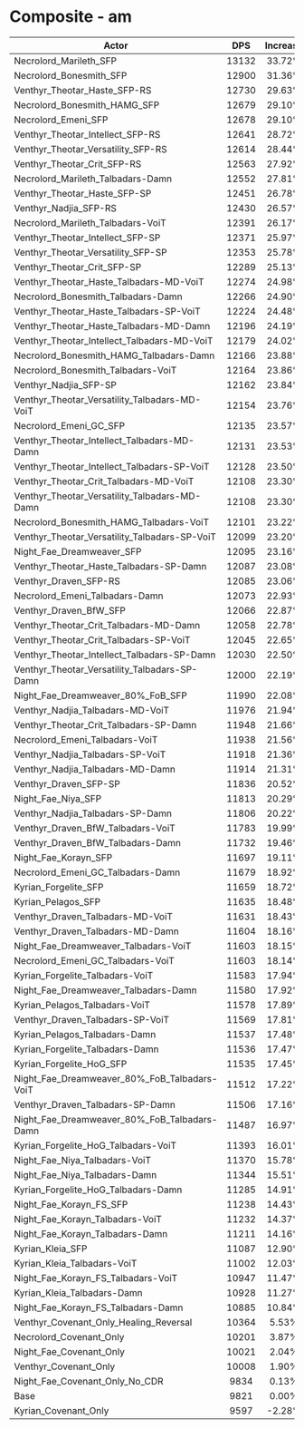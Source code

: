 # Composite - am
| Actor | DPS | Increase |
|---|:---:|:---:|
|Necrolord_Marileth_SFP|13132|33.72%|
|Necrolord_Bonesmith_SFP|12900|31.36%|
|Venthyr_Theotar_Haste_SFP-RS|12730|29.63%|
|Necrolord_Bonesmith_HAMG_SFP|12679|29.10%|
|Necrolord_Emeni_SFP|12678|29.10%|
|Venthyr_Theotar_Intellect_SFP-RS|12641|28.72%|
|Venthyr_Theotar_Versatility_SFP-RS|12614|28.44%|
|Venthyr_Theotar_Crit_SFP-RS|12563|27.92%|
|Necrolord_Marileth_Talbadars-Damn|12552|27.81%|
|Venthyr_Theotar_Haste_SFP-SP|12451|26.78%|
|Venthyr_Nadjia_SFP-RS|12430|26.57%|
|Necrolord_Marileth_Talbadars-VoiT|12391|26.17%|
|Venthyr_Theotar_Intellect_SFP-SP|12371|25.97%|
|Venthyr_Theotar_Versatility_SFP-SP|12353|25.78%|
|Venthyr_Theotar_Crit_SFP-SP|12289|25.13%|
|Venthyr_Theotar_Haste_Talbadars-MD-VoiT|12274|24.98%|
|Necrolord_Bonesmith_Talbadars-Damn|12266|24.90%|
|Venthyr_Theotar_Haste_Talbadars-SP-VoiT|12224|24.48%|
|Venthyr_Theotar_Haste_Talbadars-MD-Damn|12196|24.19%|
|Venthyr_Theotar_Intellect_Talbadars-MD-VoiT|12179|24.02%|
|Necrolord_Bonesmith_HAMG_Talbadars-Damn|12166|23.88%|
|Necrolord_Bonesmith_Talbadars-VoiT|12164|23.86%|
|Venthyr_Nadjia_SFP-SP|12162|23.84%|
|Venthyr_Theotar_Versatility_Talbadars-MD-VoiT|12154|23.76%|
|Necrolord_Emeni_GC_SFP|12135|23.57%|
|Venthyr_Theotar_Intellect_Talbadars-MD-Damn|12131|23.53%|
|Venthyr_Theotar_Intellect_Talbadars-SP-VoiT|12128|23.50%|
|Venthyr_Theotar_Crit_Talbadars-MD-VoiT|12108|23.30%|
|Venthyr_Theotar_Versatility_Talbadars-MD-Damn|12108|23.30%|
|Necrolord_Bonesmith_HAMG_Talbadars-VoiT|12101|23.22%|
|Venthyr_Theotar_Versatility_Talbadars-SP-VoiT|12099|23.20%|
|Night_Fae_Dreamweaver_SFP|12095|23.16%|
|Venthyr_Theotar_Haste_Talbadars-SP-Damn|12087|23.08%|
|Venthyr_Draven_SFP-RS|12085|23.06%|
|Necrolord_Emeni_Talbadars-Damn|12073|22.93%|
|Venthyr_Draven_BfW_SFP|12066|22.87%|
|Venthyr_Theotar_Crit_Talbadars-MD-Damn|12058|22.78%|
|Venthyr_Theotar_Crit_Talbadars-SP-VoiT|12045|22.65%|
|Venthyr_Theotar_Intellect_Talbadars-SP-Damn|12030|22.50%|
|Venthyr_Theotar_Versatility_Talbadars-SP-Damn|12000|22.19%|
|Night_Fae_Dreamweaver_80%_FoB_SFP|11990|22.08%|
|Venthyr_Nadjia_Talbadars-MD-VoiT|11976|21.94%|
|Venthyr_Theotar_Crit_Talbadars-SP-Damn|11948|21.66%|
|Necrolord_Emeni_Talbadars-VoiT|11938|21.56%|
|Venthyr_Nadjia_Talbadars-SP-VoiT|11918|21.36%|
|Venthyr_Nadjia_Talbadars-MD-Damn|11914|21.31%|
|Venthyr_Draven_SFP-SP|11836|20.52%|
|Night_Fae_Niya_SFP|11813|20.29%|
|Venthyr_Nadjia_Talbadars-SP-Damn|11806|20.22%|
|Venthyr_Draven_BfW_Talbadars-VoiT|11783|19.99%|
|Venthyr_Draven_BfW_Talbadars-Damn|11732|19.46%|
|Night_Fae_Korayn_SFP|11697|19.11%|
|Necrolord_Emeni_GC_Talbadars-Damn|11679|18.92%|
|Kyrian_Forgelite_SFP|11659|18.72%|
|Kyrian_Pelagos_SFP|11635|18.48%|
|Venthyr_Draven_Talbadars-MD-VoiT|11631|18.43%|
|Venthyr_Draven_Talbadars-MD-Damn|11604|18.16%|
|Night_Fae_Dreamweaver_Talbadars-VoiT|11603|18.15%|
|Necrolord_Emeni_GC_Talbadars-VoiT|11603|18.14%|
|Kyrian_Forgelite_Talbadars-VoiT|11583|17.94%|
|Night_Fae_Dreamweaver_Talbadars-Damn|11580|17.92%|
|Kyrian_Pelagos_Talbadars-VoiT|11578|17.89%|
|Venthyr_Draven_Talbadars-SP-VoiT|11569|17.81%|
|Kyrian_Pelagos_Talbadars-Damn|11537|17.48%|
|Kyrian_Forgelite_Talbadars-Damn|11536|17.47%|
|Kyrian_Forgelite_HoG_SFP|11535|17.45%|
|Night_Fae_Dreamweaver_80%_FoB_Talbadars-VoiT|11512|17.22%|
|Venthyr_Draven_Talbadars-SP-Damn|11506|17.16%|
|Night_Fae_Dreamweaver_80%_FoB_Talbadars-Damn|11487|16.97%|
|Kyrian_Forgelite_HoG_Talbadars-VoiT|11393|16.01%|
|Night_Fae_Niya_Talbadars-VoiT|11370|15.78%|
|Night_Fae_Niya_Talbadars-Damn|11344|15.51%|
|Kyrian_Forgelite_HoG_Talbadars-Damn|11285|14.91%|
|Night_Fae_Korayn_FS_SFP|11238|14.43%|
|Night_Fae_Korayn_Talbadars-VoiT|11232|14.37%|
|Night_Fae_Korayn_Talbadars-Damn|11211|14.16%|
|Kyrian_Kleia_SFP|11087|12.90%|
|Kyrian_Kleia_Talbadars-VoiT|11002|12.03%|
|Night_Fae_Korayn_FS_Talbadars-VoiT|10947|11.47%|
|Kyrian_Kleia_Talbadars-Damn|10928|11.27%|
|Night_Fae_Korayn_FS_Talbadars-Damn|10885|10.84%|
|Venthyr_Covenant_Only_Healing_Reversal|10364|5.53%|
|Necrolord_Covenant_Only|10201|3.87%|
|Night_Fae_Covenant_Only|10021|2.04%|
|Venthyr_Covenant_Only|10008|1.90%|
|Night_Fae_Covenant_Only_No_CDR|9834|0.13%|
|Base|9821|0.00%|
|Kyrian_Covenant_Only|9597|-2.28%|
